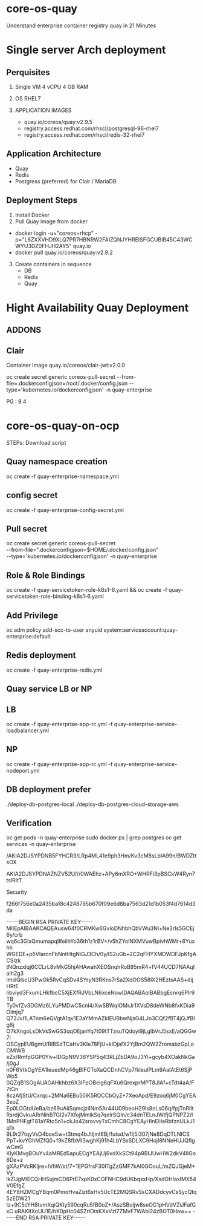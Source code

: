 # core-os-quay
Understand enterprise container registry quay in 21 Minutes 

Single server Arch deployment
=============================

Perquisites
-----------

1. Single VM 4 vCPU 4 GB RAM 

2. OS RHEL7

3. APPLICATION IMAGES 
   - quay.io/coreos/quay:v2.9.5
   - registry.access.redhat.com/rhscl/postgresql-96-rhel7
   - registry.access.redhat.com/rhscl/redis-32-rhel7


Application Architecture
------------------------

- Quay
- Redis
- Postgress (preferred) for Clair / MariaDB 

Deployment Steps 
----------------

1. Install Docker
2. Pull Quay image from docker
- docker login -u="coreos+rhcp" -p="L6ZXXVHD9XLQ7PR7HBNRW2FAIZQNJYHREISFGCUBIB45C43WCWYU3DZ0FHJH2AY5" quay.io
- docker pull quay.io/coreos/quay:v2.9.2
3. Create containers in sequence  
   - DB 
   - Redis 
   - Quay 
   


Hight Availability Quay Deployment 
==================================

ADDONS 
------

Clair 
-----

Container Image
quay.io/coreos/clair-jwt:v2.0.0

oc create secret generic coreos-pull-secret --from-file=.dockerconfigjson=/root/.docker/config.json --type='kubernetes.io/dockerconfigjson' -n quay-enterprise

PG : 9.4 

# core-os-quay-on-ocp

STEPs:
Download script 
## Quay namespace creation
oc create -f quay-enterprise-namespace.yml
## config secret 
oc create -f quay-enterprise-config-secret.yml
## Pull secret
oc create secret generic coreos-pull-secret \
     --from-file=".dockerconfigjson=$HOME/.docker/config.json" \
     --type='kubernetes.io/dockerconfigjson' -n quay-enterprise
     
## Role & Role Bindings 
oc create -f quay-servicetoken-role-k8s1-6.yaml && oc create -f quay-servicetoken-role-binding-k8s1-6.yaml

## Add Privilege 
oc adm policy add-scc-to-user anyuid system:serviceaccount:quay-enterprise:default

## Redis deployment 
oc create -f quay-enterprise-redis.yml

## Quay service LB or NP 
## LB 
oc create -f quay-enterprise-app-rc.yml -f quay-enterprise-service-loadbalancer.yml
## NP
oc create -f quay-enterprise-app-rc.yml -f quay-enterprise-service-nodeport.yml

## DB deployment prefer 
./deploy-db-postgres-local
./deploy-db-postgres-cloud-storage-aws 

## Verification 
oc get pods -n quay-enterprise
sudo docker ps | grep postgres
oc get services -n quay-enterprise



/AKIA2DJSYPDNB5FYHCR3/LRp4ML41e9ph3Hm/Kv3cM8sLbIA99n/BWDZttsOX

AKIA2DJSYPDNAZNZV52U///0WAEhz+APy6mXRO+WHRFi3pBSCkW4Ryn7tslRItT

Security

f266f756e0a2435ba18c4248795b670f09e6d8ba7563d21d1b053f4d7614d3da


-----BEGIN RSA PRIVATE KEY-----
MIIEpAIBAAKCAQEAusw64f0CRMKw6GvloDNhbhQbVWu3Nl+Ne3rls5GCEj6y/crb
wq6c3GlxQmumapqIlfeiihYo36th1z1rBV+/v5hZYolNXMVuwBpivhWMr+8Yuxhh
WGEDE+p5VIarcnFbNntHtgNiGJ3Ch/0y/lS2uGb+2C2qFHYXMDWDFJpKfgACSlzk
tNQnzxIqj6CCLrL8vMkG5hjAHAwahXEOSnqhRoB95mR4+fV44UCD7NAAqIaIh2g3
imslQIscU3PwOk5RvCqSDv4SYryN3RKns7rSa2XdOOS58lX2HEztsAAS+dijHRtE
Iibviyd3FxumLHkfbcC5XjEXfRJVbLN6xceNowIDAQABAoIBABbgEcnrq6PIr9TB
Ty0vfZv3DGMz6LYuPMDwC5cnl4/XwSBWqlOMrJr1XVsD8deWNb8fxKDia9Olmjq7
Q72JvI1LATnm6eQVgtA1qv1E3aYMmAZkIEUBbwNjsG4LJo3CQf2fBT4jQJfBIg8j
O7kXngoLsDkVsSwGS3qqOEjanYq7t09tTTzsuTQdoyi9jLgIbVrJ5sxE/aQGGw7i
OSCypEUBgmU/RlBSdTCaHv3Kle78FjU+klDjafX2YjBm2QW2ZromabzGpLoCMiWB
eZx/RmfpGGP0Yiv+IDGpN9V36YSP5q43RLjZbDA9oJ3Yi+gcyb4XOakNkGa/j0gJ
n0F6VtkCgYEA1leuedMp46gBIFCToXaQCDnhCVp7/kleuIPLm9AaIAtEt6SjPWo5
0QZqB1SOgAUAGAHkhbz6X3IFpOBeig6qFXu6QrexprMPT8JlAf+cTdt4aA/F7tOn
8czAfjStU/Cxrqc+2MNa6EBu50lK5ROCCbOyZ+7XeoApd/E9zoq6jM0CgYEA3xoZ
Ep0LOGtdUeBa/bz69uAiiSqmcjziINm5Ar44U09beoH29ls8nLs06q/fpjTnRlIt
RsrdjGvkuARrNihB7GI2v7XfojMmlkSq7qeIrSQIn/c34dnTELnJWtfjQPNPZ2/l
1MnPHFgtT81aYRto5n1+ckJo42srovvyTxCmhC8CgYEAyHInEHaRbfznULkJ1q1x
9L9r27tqyVsD4boe5w+t3tmq4bJtljmI6Bj/futsd/w1Ij5i307jNe8DqDTLNICS
PpT+kvYGhMZfQ0+f9kZ8fbMI3wghKj91h4LbYSsSDLXC9HojI8NNeHUJQfIgwCmG
KlyKMvgBOuYv4aMREd5apuECgYEAjUj6vdXkSCt94p8BIJUwHW2dkV4IIGo8De+z
gXAzPVcRKIjre+IVhW/st/7+1EPGfrsF30ITgZzGMF7kAl0GOouL/mZQJGjeM+Vy
lkZUgMlECQHHSujmCD6PrE7xpK0xCOFNHC9dUKbqsxHp/XsdOHIaxIMX54V0EfgZ
4EY8HZMCgYBqm0PmoHvaZizt6sHv5UcTE2MQSRvSsCXADdcyvCsSycQtq5zEDW21
Iz+9C5cYH8tvmXqiQKIy590cqRu5fB0oZ+/AszSBoIjw8seOG1pHVdVZiJFafGxC
uRAKltXoUU1E/hK0pHc04SZriDtsKXxVzI7ZMvF7WAbl24zBOT0Haw==
-----END RSA PRIVATE KEY-----
